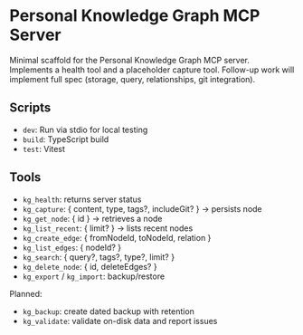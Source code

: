 # Personal Knowledge Graph MCP Server

Minimal scaffold for the Personal Knowledge Graph MCP server. Implements a health tool and a placeholder capture tool. Follow-up work will implement full spec (storage, query, relationships, git integration).

## Scripts
- `dev`: Run via stdio for local testing
- `build`: TypeScript build
- `test`: Vitest

## Tools
- `kg_health`: returns server status
- `kg_capture`: { content, type, tags?, includeGit? } → persists node
- `kg_get_node`: { id } → retrieves a node
- `kg_list_recent`: { limit? } → lists recent nodes
- `kg_create_edge`: { fromNodeId, toNodeId, relation }
- `kg_list_edges`: { nodeId? }
- `kg_search`: { query?, tags?, type?, limit? }
- `kg_delete_node`: { id, deleteEdges? }
- `kg_export` / `kg_import`: backup/restore

Planned:
- `kg_backup`: create dated backup with retention
- `kg_validate`: validate on-disk data and report issues


